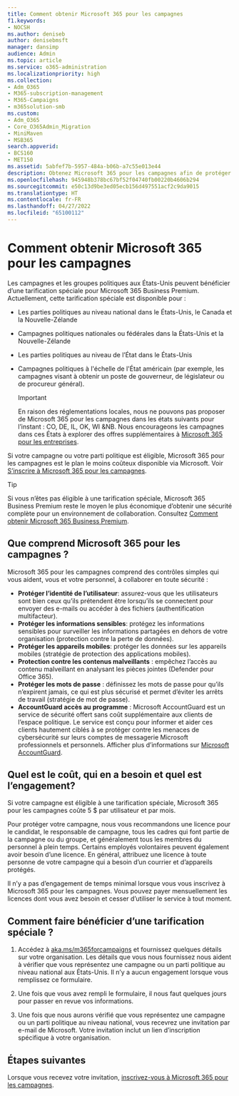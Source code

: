 ```yaml
---
title: Comment obtenir Microsoft 365 pour les campagnes
f1.keywords:
- NOCSH
ms.author: deniseb
author: denisebmsft
manager: dansimp
audience: Admin
ms.topic: article
ms.service: o365-administration
ms.localizationpriority: high
ms.collection:
- Adm_O365
- M365-subscription-management
- M365-Campaigns
- m365solution-smb
ms.custom:
- Adm_O365
- Core_O365Admin_Migration
- MiniMaven
- MSB365
search.appverid:
- BCS160
- MET150
ms.assetid: 5abfef7b-5957-484a-b06b-a7c55e013e44
description: Obtenez Microsoft 365 pour les campagnes afin de protéger votre campagne contre les menaces de cybersécurité pour la messagerie électronique, les données et les communications.
ms.openlocfilehash: 945948b378bc67bf52f04740fb00220b4606b294
ms.sourcegitcommit: e50c13d9be3ed05ecb156d497551acf2c9da9015
ms.translationtype: HT
ms.contentlocale: fr-FR
ms.lasthandoff: 04/27/2022
ms.locfileid: "65100112"
---
```

# <a name="how-to-get-microsoft-365-for-campaigns"></a>Comment obtenir Microsoft 365 pour les campagnes

Les campagnes et les groupes politiques aux États-Unis peuvent bénéficier d’une tarification spéciale pour Microsoft 365 Business Premium. Actuellement, cette tarification spéciale est disponible pour :

- Les parties politiques au niveau national dans le États-Unis, le Canada et la Nouvelle-Zélande
- Campagnes politiques nationales ou fédérales dans la États-Unis et la Nouvelle-Zélande
- Les parties politiques au niveau de l’État dans le États-Unis
- Campagnes politiques à l'échelle de l'État américain (par exemple, les campagnes visant à obtenir un poste de gouverneur, de législateur ou de procureur général).

   > [!IMPORTANT]
   > En raison des réglementations locales, nous ne pouvons pas proposer de Microsoft 365 pour les campagnes dans les états suivants pour l’instant : CO, DE, IL, OK, WI &NB. Nous encourageons les campagnes dans ces États à explorer des offres supplémentaires à [Microsoft 365 pour les entreprises](https://www.office.com/business).

Si votre campagne ou votre parti politique est éligible, Microsoft 365 pour les campagnes est le plan le moins coûteux disponible via Microsoft. Voir [S’inscrire à Microsoft 365 pour les campagnes](m365-campaigns-sign-up.md).  

> [!TIP]
> Si vous n’êtes pas éligible à une tarification spéciale, Microsoft 365 Business Premium reste le moyen le plus économique d’obtenir une sécurité complète pour un environnement de collaboration. Consultez [Comment obtenir Microsoft 365 Business Premium](get-microsoft-365-business-premium.md).

## <a name="what-does-microsoft-365-for-campaigns-include"></a>Que comprend Microsoft 365 pour les campagnes ?

Microsoft 365 pour les campagnes comprend des contrôles simples qui vous aident, vous et votre personnel, à collaborer en toute sécurité :

- **Protéger l’identité de l’utilisateur**: assurez-vous que les utilisateurs sont bien ceux qu’ils prétendent être lorsqu’ils se connectent pour envoyer des e-mails ou accéder à des fichiers (authentification multifacteur).
- **Protéger les informations sensibles**: protégez les informations sensibles pour surveiller les informations partagées en dehors de votre organisation (protection contre la perte de données).
- **Protéger les appareils mobiles**: protéger les données sur les appareils mobiles (stratégie de protection des applications mobiles).
- **Protection contre les contenus malveillants** : empêchez l’accès au contenu malveillant en analysant les pièces jointes (Defender pour Office 365).
- **Protéger les mots de passe** : définissez les mots de passe pour qu’ils n’expirent jamais, ce qui est plus sécurisé et permet d’éviter les arrêts de travail (stratégie de mot de passe).
- **AccountGuard accès au programme** : Microsoft AccountGuard est un service de sécurité offert sans coût supplémentaire aux clients de l’espace politique. Le service est conçu pour informer et aider ces clients hautement ciblés à se protéger contre les menaces de cybersécurité sur leurs comptes de messagerie Microsoft professionnels et personnels. Afficher plus d’informations sur [Microsoft AccountGuard](https://www.microsoftaccountguard.com/).

## <a name="what-does-it-cost-who-needs-it-and-what-is-the-commitment"></a>Quel est le coût, qui en a besoin et quel est l’engagement?

Si votre campagne est éligible à une tarification spéciale, Microsoft 365 pour les campagnes coûte 5 $ par utilisateur et par mois.

Pour protéger votre campagne, nous vous recommandons une licence pour le candidat, le responsable de campagne, tous les cadres qui font partie de la campagne ou du groupe, et généralement tous les membres du personnel à plein temps. Certains employés volontaires peuvent également avoir besoin d’une licence. En général, attribuez une licence à toute personne de votre campagne qui a besoin d’un courrier et d’appareils protégés.

Il n’y a pas d’engagement de temps minimal lorsque vous vous inscrivez à Microsoft 365 pour les campagnes. Vous pouvez payer mensuellement les licences dont vous avez besoin et cesser d’utiliser le service à tout moment.

## <a name="how-do-i-qualify-for-special-pricing"></a>Comment faire bénéficier d’une tarification spéciale ?

1. Accédez à [aka.ms/m365forcampaigns](https://aka.ms/m365forcampaigns/) et fournissez quelques détails sur votre organisation. Les détails que vous nous fournissez nous aident à vérifier que vous représentez une campagne ou un parti politique au niveau national aux États-Unis. Il n’y a aucun engagement lorsque vous remplissez ce formulaire.

2. Une fois que vous avez rempli le formulaire, il nous faut quelques jours pour passer en revue vos informations.

3. Une fois que nous aurons vérifié que vous représentez une campagne ou un parti politique au niveau national, vous recevrez une invitation par e-mail de Microsoft. Votre invitation inclut un lien d’inscription spécifique à votre organisation.

## <a name="next-steps"></a>Étapes suivantes

Lorsque vous recevez votre invitation, [inscrivez-vous à Microsoft 365 pour les campagnes](m365-campaigns-sign-up.md).
